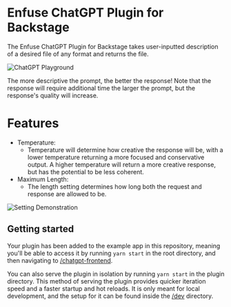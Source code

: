 # Enfuse ChatGPT Plugin for Backstage
The Enfuse ChatGPT Plugin for Backstage takes user-inputted description of a desired file of any format and returns the file.

![ChatGPT Playground](https://github.com/enfuse/enfuse-backstage/blob/8ad2efbe5bccdda8c6a31ed4f4049702f32b4fa3/docs/Frontpage.png)

The more descriptive the prompt, the better the response! Note that the response will require additional time the larger the prompt, but the response's quality will increase.

# Features
* Temperature:
    * Temperature will determine how creative the response will be, with a lower temperature returning a more focused and conservative output. A higher temperature will return a more creative response, but has the potential to be less coherent. 
* Maximum Length:    
    * The length setting determines how long both the request and response are allowed to be.

![Setting Demonstration](https://github.com/enfuse/enfuse-backstage/blob/8ad2efbe5bccdda8c6a31ed4f4049702f32b4fa3/docs/settings.png)

## Getting started

Your plugin has been added to the example app in this repository, meaning you'll be able to access it by running `yarn start` in the root directory, and then navigating to [/chatgpt-frontend](http://localhost:3000/chatgpt-frontend).

You can also serve the plugin in isolation by running `yarn start` in the plugin directory.
This method of serving the plugin provides quicker iteration speed and a faster startup and hot reloads.
It is only meant for local development, and the setup for it can be found inside the [/dev](./dev) directory.
